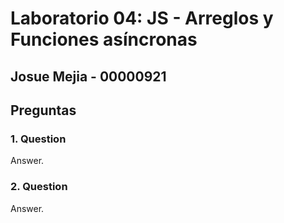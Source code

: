 # Laboratorio 04: JS - Arreglos y Funciones asíncronas

## Josue Mejia - 00000921

## Preguntas

### 1. Question

Answer.

### 2. Question

Answer.
